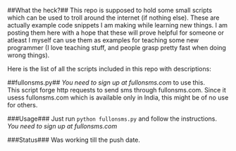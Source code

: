 ##What the heck?##
This repo is supposed to hold some small scripts which can be used to troll around the internet (if nothing else).
These are actually example code snippets I am making while learning new things. I am posting them here with a hope that these will prove helpful for someone or atleast I myself can use them as examples for teaching some new programmer (I love teaching stuff, and people grasp pretty fast when doing wrong things).  

Here is the list of all the scripts included in this repo with descriptions:

##fullonsms.py##
*You need to sign up at fullonsms.com* to use this.  
This script forge http requests to send sms through fullonsms.com. Since it usess fullonsms.com which is available only in India, this might be of no use for others.

###Usage###
Just run <code>python fullonsms.py</code> and follow the instructions. *You need to sign up at fullonsms.com*

###Status###
Was working till the push date.